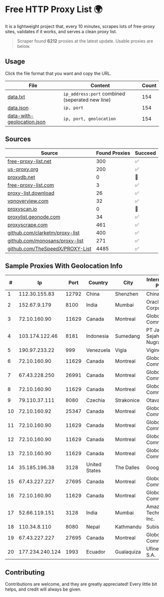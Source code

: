 
# Free HTTP Proxy List 🌍

It is a lightweight project that, every 10 minutes, scrapes lots of free-proxy sites, validates if it works, and serves a clean proxy list.


> Scraper found **6212** proxies at the latest update. Usable proxies are below.

## Usage

Click the file format that you want and copy the URL.


|File|Content|Count|
|----|-------|-----|
|[data.txt](https://raw.githubusercontent.com/themiralay/Proxy-List-World/master/data.txt)|`ip_address:port` combined (seperated new line)|154|
|[data.json](https://raw.githubusercontent.com/themiralay/Proxy-List-World/master/data.json)|`ip, port`|154|
|[data-with-geolocation.json](https://raw.githubusercontent.com/themiralay/Proxy-List-World/master/data-with-geolocation.json)|`ip, port, geolocation`|154|

## Sources

|Source|Found Proxies|Succeed|
|------|-------------|-------|
|[free-proxy-list.net](https://free-proxy-list.net)|300|✅|
|[us-proxy.org](https://www.us-proxy.org)|200|✅|
|[proxydb.net](http://proxydb.net)|0|🚫|
|[free-proxy-list.com](https://free-proxy-list.com/?page=&port=&type%5B%5D=http&type%5B%5D=https&up_time=0&search=Search)|3|✅|
|[proxy-list.download](https://www.proxy-list.download/HTTP)|26|✅|
|[vpnoverview.com](https://vpnoverview.com/privacy/anonymous-browsing/free-proxy-servers)|32|✅|
|[proxyscan.io](https://www.proxyscan.io)|0|🚫|
|[proxylist.geonode.com](https://proxylist.geonode.com/api/proxy-list?limit=300&page=1&sort_by=lastChecked&sort_type=desc&protocols=http,https)|34|✅|
|[proxyscrape.com](https://api.proxyscrape.com/v2/?request=displayproxies&protocol=http&timeout=10000&country=all&ssl=all&anonymity=all)|461|✅|
|[github.com/clarketm/proxy-list](https://raw.githubusercontent.com/clarketm/proxy-list/master/proxy-list-raw.txt)|400|✅|
|[github.com/monosans/proxy-list](https://raw.githubusercontent.com/monosans/proxy-list/main/proxies/http.txt)|271|✅|
|[github.com/TheSpeedX/PROXY-List](https://raw.githubusercontent.com/TheSpeedX/PROXY-List/master/http.txt)|4485|✅|


## Sample Proxies With Geolocation Info

|#|Ip|Port|Country|City|Internet Service Provider|
|-|--|----|-------|----|-------------------------|
|1|112.30.155.83|12792|China|Shenzhen|China Mobile|
|2|152.67.9.179|8100|India|Mumbai|Oracle Corporation|
|3|72.10.160.90|11629|Canada|Montreal|GloboTech Communications|
|4|103.174.122.46|8181|Indonesia|Sumedang|PT Jaya Sejahtra Nugraha|
|5|190.97.233.22|999|Venezuela|Vigia|Viginet C.A|
|6|72.10.160.90|11629|Canada|Montreal|GloboTech Communications|
|7|67.43.228.250|26991|Canada|Montreal|GloboTech Communications|
|8|72.10.160.90|11629|Canada|Montreal|GloboTech Communications|
|9|79.110.37.111|8080|Czechia|Strakonice|OtavaNet s.r.o.|
|10|72.10.160.92|25347|Canada|Montreal|GloboTech Communications|
|11|72.10.160.90|11629|Canada|Montreal|GloboTech Communications|
|12|72.10.160.90|11629|Canada|Montreal|GloboTech Communications|
|13|72.10.160.90|11629|Canada|Montreal|GloboTech Communications|
|14|35.185.196.38|3128|United States|The Dalles|Google LLC|
|15|67.43.227.227|27695|Canada|Montreal|GloboTech Communications|
|16|72.10.160.90|11629|Canada|Montreal|GloboTech Communications|
|17|52.66.119.151|3128|India|Mumbai|Amazon Technologies Inc.|
|18|110.34.8.110|8080|Nepal|Kathmandu|Subisu Cablenet|
|19|67.43.227.227|27695|Canada|Montreal|GloboTech Communications|
|20|177.234.240.124|1993|Ecuador|Gualaquiza|Ufinet Panama S.A.|



## Contributing

Contributions are welcome, and they are greatly appreciated! Every
little bit helps, and credit will always be given.

